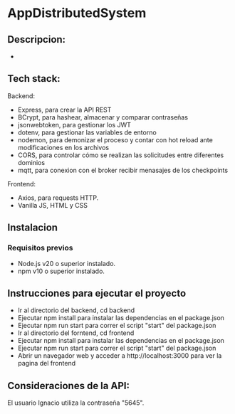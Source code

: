 # AppDistributedSystem

## Descripcion:
-


## Tech stack:
Backend:

- Express, para crear la API REST
- BCrypt, para hashear, almacenar y comparar contraseñas
- jsonwebtoken, para gestionar los JWT
- dotenv, para gestionar las variables de entorno
- nodemon, para demonizar el proceso y contar con hot reload ante modificaciones en los archivos
- CORS, para controlar cómo se realizan las solicitudes entre diferentes dominios
- mqtt, para conexion con el broker recibir menasajes de los checkpoints

Frontend:

- Axios, para requests HTTP.
- Vanilla JS, HTML y CSS

## Instalacion
### Requisitos previos
- Node.js v20 o superior instalado.
- npm v10 o superior instalado.
## Instrucciones para ejecutar el proyecto
- Ir al directorio del backend, cd backend
- Ejecutar npm install para instalar las dependencias en el package.json
- Ejecutar npm run start para correr el script "start" del package.json
- Ir al directorio del forntend, cd frontend
- Ejecutar npm install para instalar las dependencias en el package.json
- Ejecutar npm run start para correr el script "start" del package.json
- Abrir un navegador web y acceder a http://localhost:3000 para ver la pagina del frontend

## Consideraciones de la API:
El usuario Ignacio utiliza la contraseña "5645".
